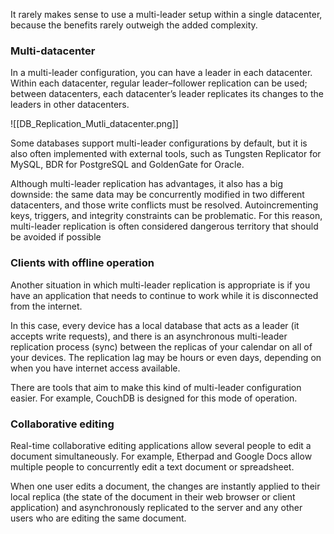  It rarely makes sense to use a multi-leader setup within a single datacenter, because the benefits rarely outweigh the added complexity.
 
 ### Multi-datacenter
 
 In a multi-leader configuration, you can have a leader in each datacenter. Within each datacenter, regular leader–follower replication can be used; between datacenters, each datacenter’s leader replicates its changes to the leaders in other datacenters.
 
 ![[DB_Replication_Mutli_datacenter.png]]
 
 Some databases support multi-leader configurations by default, but it is also often implemented with external tools, such as Tungsten Replicator for MySQL, BDR for PostgreSQL and GoldenGate for Oracle.
 
 Although multi-leader replication has advantages, it also has a big downside: the same data may be concurrently modified in two different datacenters, and those write conflicts must be resolved. Autoincrementing keys, triggers, and integrity constraints can be problematic. For this reason, multi-leader replication is often considered dangerous territory that should be avoided if possible
 
 ### Clients with offline operation
 
Another situation in which multi-leader replication is appropriate is if you have an application that needs to continue to work while it is disconnected from the internet.
 
In this case, every device has a local database that acts as a leader (it accepts write requests), and there is an asynchronous multi-leader replication process (sync) between the replicas of your calendar on all of your devices. The replication lag may be hours or even days, depending on when you have internet access available.

There are tools that aim to make this kind of multi-leader configuration easier. For example, CouchDB is designed for this mode of operation.

### Collaborative editing

Real-time collaborative editing applications allow several people to edit a document simultaneously. For example, Etherpad and Google Docs allow multiple people to concurrently edit a text document or spreadsheet.

When one user edits a document, the changes are instantly applied to their local replica (the state of the document in their web browser or client application) and asynchronously replicated to the server and any other users who are editing the same document.